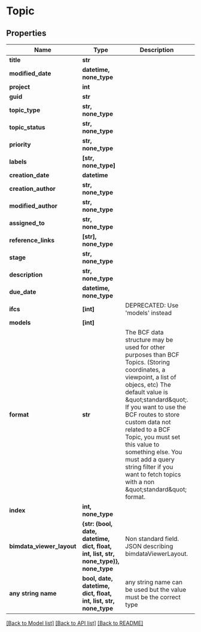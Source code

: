 # Topic


## Properties
Name | Type | Description | Notes
------------ | ------------- | ------------- | -------------
**title** | **str** |  | 
**modified_date** | **datetime, none_type** |  | [readonly] 
**project** | **int** |  | 
**guid** | **str** |  | [optional] 
**topic_type** | **str, none_type** |  | [optional] 
**topic_status** | **str, none_type** |  | [optional] 
**priority** | **str, none_type** |  | [optional] 
**labels** | **[str, none_type]** |  | [optional] 
**creation_date** | **datetime** |  | [optional] 
**creation_author** | **str, none_type** |  | [optional] 
**modified_author** | **str, none_type** |  | [optional] 
**assigned_to** | **str, none_type** |  | [optional] 
**reference_links** | **[str], none_type** |  | [optional] 
**stage** | **str, none_type** |  | [optional] 
**description** | **str, none_type** |  | [optional] 
**due_date** | **datetime, none_type** |  | [optional] 
**ifcs** | **[int]** | DEPRECATED: Use &#39;models&#39; instead | [optional] 
**models** | **[int]** |  | [optional] 
**format** | **str** |          The BCF data structure may be used for other purposes than BCF Topics. (Storing coordinates, a viewpoint, a list of objecs, etc)         The default value is \&quot;standard\&quot;.         If you want to use the BCF routes to store custom data not related to a BCF Topic, you must set this value to something else.         You must add a query string filter if you want to fetch topics with a non \&quot;standard\&quot; format.          | [optional] 
**index** | **int, none_type** |  | [optional] 
**bimdata_viewer_layout** | **{str: (bool, date, datetime, dict, float, int, list, str, none_type)}, none_type** | Non standard field. JSON describing bimdataViewerLayout. | [optional] 
**any string name** | **bool, date, datetime, dict, float, int, list, str, none_type** | any string name can be used but the value must be the correct type | [optional]

[[Back to Model list]](../README.md#documentation-for-models) [[Back to API list]](../README.md#documentation-for-api-endpoints) [[Back to README]](../README.md)


